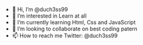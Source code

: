 - 👋 Hi, I’m @duch3ss99
- 👀 I’m interested in Learn at all
- 🌱 I’m currently learning Html, Css and JavaScript
- 💞️ I’m looking to collaborate on best coding patern
- 📫 How to reach me Twitter: @duch3ss99

<!---
duch3ss99/duch3ss99 is a ✨ special ✨ repository because its `README.md` (this file) appears on your GitHub profile.
You can click the Preview link to take a look at your changes.
--->
